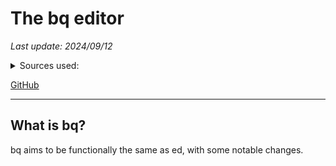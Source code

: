 # The bq editor

*Last update: 2024/09/12*

<details><summary>Sources used:</summary>
[raintech.io](https://reintech.io/blog/creating-a-command-line-text-editor-in-go)
</details>

[GitHub](https://github.com/christc4/bq)

<hr>

## What is bq?

bq aims to be functionally the same as ed, with some notable changes.

